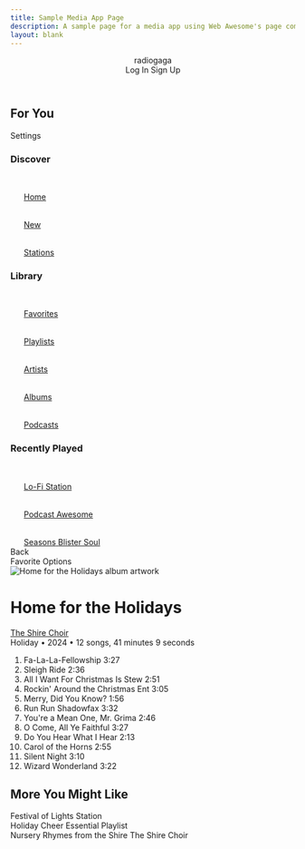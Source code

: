 ```yaml
---
title: Sample Media App Page
description: A sample page for a media app using Web Awesome's page component.
layout: blank
---
```


<wa-page class="wa-theme-default-dark">
  <header slot="header">
    <div class="wa-cluster">
      <wa-icon-button name="bars" label="Menu" data-toggle-nav></wa-icon-button>
      <wa-icon name="record-vinyl" family="duotone"></wa-icon>
      <span class="wa-heading-m">radiogaga</span>
    </div>
    <wa-input placeholder="Search" style="max-inline-size: 100%;">
      <wa-icon slot="prefix" name="magnifying-glass" ></wa-icon>
    </wa-input>
    <div class="wa-cluster">
      <wa-button appearance="outlined">Log In</wa-button>
      <wa-button>Sign Up</wa-button>
    </div>
  </header>
  <div slot="navigation-header" class="wa-split">
    <h2 class="wa-heading-s">For You</h2>
    <wa-icon-button id="settings" name="gear" label="Settings"></wa-icon-button>
    <wa-tooltip for="settings" placement="bottom" distance="2">Settings</wa-tooltip>
  </div>
  <nav slot="navigation">
    <h3 class="wa-heading-xs">Discover</h3>
    <ul class="wa-stack wa-gap-0">
      <li>
        <a href="#" class="wa-flank">
          <wa-icon name="house"></wa-icon>
          <span>Home</span>
        </a>
      </li>
      <li>
        <a href="#" class="wa-flank">
          <wa-icon name="sparkles"></wa-icon>
          <span>New</span>
        </a>
      </li>
      <li>
        <a href="#" class="wa-flank">
          <wa-icon name="tower-broadcast"></wa-icon>
          <span>Stations</span>
        </a>
      </li>
    </ul>
    <h3 class="wa-heading-xs">Library</h3>
    <ul class="wa-stack wa-gap-0">
      <li>
        <a href="#" class="wa-flank">
          <wa-icon name="heart"></wa-icon>
          <span>Favorites</span>
        </a>
      </li>
      <li>
        <a href="#" class="wa-flank">
          <wa-icon name="list-music"></wa-icon>
          <span>Playlists</span>
        </a>
      </li>
      <li>
        <a href="#" class="wa-flank">
          <wa-icon name="microphone-stand"></wa-icon>
          <span>Artists</span>
        </a>
      </li>
      <li>
        <a href="#" class="wa-flank">
          <wa-icon name="grid-2"></wa-icon>
          <span>Albums</span>
        </a>
      </li>
      <li>
        <a href="#" class="wa-flank">
          <wa-icon name="podcast"></wa-icon>
          <span>Podcasts</span>
        </a>
      </li>
    </ul>
    <h3 class="wa-heading-xs">Recently Played</h3>
    <ul id="recent" class="wa-stack wa-gap-0">
      <li>
        <a href="#" class="wa-flank">
          <wa-icon name="cassette-tape" style="background: var(--wa-color-red-90); color: var(--wa-color-red-60);"></wa-icon>
          <span>Lo-Fi Station</span>
        </a>
      </li>
      <li>
        <a href="#" class="wa-flank">
          <wa-icon name="face-awesome" style="background: var(--wa-color-blue-30); color: var(--wa-color-yellow-90);"></wa-icon>
          <span>Podcast Awesome</span>
        </a>
      </li>
      <li>
        <a href="#" class="wa-flank">
          <wa-icon name="seedling" style="background: var(--wa-color-green-70); color: var(--wa-color-green-90);"></wa-icon>
          <div class="wa-stack wa-gap-0">
            <span>Seasons</span>
            <span class="wa-caption-s">Blister Soul</span>
          </div>
        </a>
      </li>
    </ul>
  </nav>
  <div slot="main-header">
    <wa-icon-button id="back" name="chevron-left" label="Back"></wa-icon-button>
    <wa-tooltip for="back" placement="bottom" distance="2">Back</wa-tooltip>
    <div class="wa-cluster">
      <wa-icon-button id="favorite" name="heart" variant="regular" label="Favorite"></wa-icon-button>
      <wa-tooltip for="favorite" placement="bottom" distance="2">Favorite</wa-tooltip>
      <wa-icon-button id="options" name="ellipsis" label="Options"></wa-icon-button>
      <wa-tooltip for="options" placement="bottom" distance="2">Options</wa-tooltip>
    </div>
  </div>
  <main>
    <div class="wa-stack wa-gap-3xl">
      <div class="wa-flank wa-gap-3xl" style="--flank-size: 35%; --content-percentage: 55%;">
        <div class="wa-frame wa-border-radius-l" style="max-inline-size: 40ch;">
          <img src="https://images.unsplash.com/photo-1732430579016-8d5e5ebd3c99?q=20" alt="Home for the Holidays album artwork" />
        </div>
        <div class="wa-split:column wa-align-items-start">
          <div class="wa-stack" style="margin-block: auto;">
            <h1 class="wa-heading-3xl">Home for the Holidays</h1>
            <a href="#" class="wa-heading-m">The Shire Choir</a>
            <div class="wa-cluster wa-caption-m wa-gap-2xs">
              <span>Holiday</span>
              <span>&bull;</span>
              <span>2024</span>
              <span>&bull;</span>
              <span>12 songs, 41 minutes 9 seconds</span>
            </div>
          </div>
          <div id="play-controls" class="wa-split wa-gap-xl">
            <div class="wa-cluster wa-gap-xl">
              <wa-icon-button name="play" label="Play"></wa-icon-button>
              <wa-icon-button name="shuffle" label="Shuffle"></wa-icon-button>
            </div>
            <wa-icon-button name="plus" label="Add to Library"></wa-icon-button>
          </div>
        </div>
      </div>
      <ol class="wa-stack wa-gap-0">
        <li class="wa-split">
          <span class="wa-flank">
            <wa-icon name="1"></wa-icon>
            <span>Fa-La-La-Fellowship</span>
          </span>
          <span class="wa-cluster">
            <span class="wa-caption-m">3:27</span>
            <wa-icon-button name="ellipsis" label="Song Options"></wa-icon-button>
          </span>
        </li>
        <li class="wa-split">
          <span class="wa-flank">
            <wa-icon name="2"></wa-icon>
            <span>Sleigh Ride</span>
          </span>
          <span class="wa-cluster">
            <span class="wa-caption-m">2:36</span>
            <wa-icon-button name="ellipsis" label="Song Options"></wa-icon-button>
          </span>
        </li>
        <li class="wa-split">
          <span class="wa-flank">
            <wa-icon name="3"></wa-icon>
            <span>All I Want For Christmas Is Stew</span>
          </span>
          <span class="wa-cluster">
            <span class="wa-caption-m">2:51</span>
            <wa-icon-button name="ellipsis" label="Song Options"></wa-icon-button>
          </span>
        </li>
        <li class="wa-split">
          <span class="wa-flank">
            <wa-icon name="4"></wa-icon>
            <span>Rockin' Around the Christmas Ent</span>
          </span>
          <span class="wa-cluster">
            <span class="wa-caption-m">3:05</span>
            <wa-icon-button name="ellipsis" label="Song Options"></wa-icon-button>
          </span>
        </li>
        <li class="wa-split">
          <span class="wa-flank">
            <wa-icon name="5"></wa-icon>
            <span>Merry, Did You Know?</span>
          </span>
          <span class="wa-cluster">
            <span class="wa-caption-m">1:56</span>
            <wa-icon-button name="ellipsis" label="Song Options"></wa-icon-button>
          </span>
        </li>
        <li class="wa-split">
          <span class="wa-flank">
            <wa-icon name="6"></wa-icon>
            <span>Run Run Shadowfax</span>
          </span>
          <span class="wa-cluster">
            <span class="wa-caption-m">3:32</span>
            <wa-icon-button name="ellipsis" label="Song Options"></wa-icon-button>
          </span>
        </li>
        <li class="wa-split">
          <span class="wa-flank">
            <wa-icon name="7"></wa-icon>
            <span>You're a Mean One, Mr. Grima</span>
          </span>
          <span class="wa-cluster">
            <span class="wa-caption-m">2:46</span>
            <wa-icon-button name="ellipsis" label="Song Options"></wa-icon-button>
          </span>
        </li>
        <li class="wa-split">
          <span class="wa-flank">
            <wa-icon name="8"></wa-icon>
            <span>O Come, All Ye Faithful</span>
          </span>
          <span class="wa-cluster">
            <span class="wa-caption-m">3:27</span>
            <wa-icon-button name="ellipsis" label="Song Options"></wa-icon-button>
          </span>
        </li>
        <li class="wa-split">
          <span class="wa-flank">
            <wa-icon name="9"></wa-icon>
            <span>Do You Hear What I Hear</span>
          </span>
          <span class="wa-cluster">
            <span class="wa-caption-m">2:13</span>
            <wa-icon-button name="ellipsis" label="Song Options"></wa-icon-button>
          </span>
        </li>
        <li class="wa-split">
          <span class="wa-flank">
            <span class="wa-cluster wa-gap-3xs">
              <wa-icon name="1"></wa-icon>
              <wa-icon name="0"></wa-icon>
            </span>
            <span>Carol of the Horns</span>
          </span>
          <span class="wa-cluster">
            <span class="wa-caption-m">2:55</span>
            <wa-icon-button name="ellipsis" label="Song Options"></wa-icon-button>
          </span>
        </li>
        <li class="wa-split">
          <span class="wa-flank">
            <span class="wa-cluster wa-gap-3xs">
              <wa-icon name="1"></wa-icon>
              <wa-icon name="1"></wa-icon>
            </span>
            <span>Silent Night</span>
          </span>
          <span class="wa-cluster">
            <span class="wa-caption-m">3:10</span>
            <wa-icon-button name="ellipsis" label="Song Options"></wa-icon-button>
          </span>
        </li>
        <li class="wa-split">
          <span class="wa-flank">
            <span class="wa-cluster wa-gap-3xs">
              <wa-icon name="1"></wa-icon>
              <wa-icon name="2"></wa-icon>
            </span>
            <span>Wizard Wonderland</span>
          </span>
          <span class="wa-cluster">
            <span class="wa-caption-m">3:22</span>
            <wa-icon-button name="ellipsis" label="Song Options"></wa-icon-button>
          </span>
        </li>
      </ol>
    </div>
  </main>
  <div slot="main-footer" class="wa-grid wa-gap-xl">
    <h2 class="wa-heading-2xl">More You Might Like</h2>
    <div class="wa-stack wa-gap-xs">
      <div class="wa-frame wa-border-radius-m">
        <img src="https://images.unsplash.com/photo-1675219119611-40323b738563?q=20" alt="" />
      </div>
      <span class="wa-heading-s">Festival of Lights</span>
      <span class="wa-caption-s">Station</span>
    </div>
    <div class="wa-stack wa-gap-xs">
      <div class="wa-frame wa-border-radius-m">
        <img src="https://images.unsplash.com/photo-1481930916222-5ec4696fc0f2?q=20" alt="" />
      </div>
      <span class="wa-heading-s">Holiday Cheer</span>
      <span class="wa-caption-s">Essential Playlist</span>
    </div>
    <div class="wa-stack wa-gap-xs">
      <div class="wa-frame wa-border-radius-m">
        <img src="https://images.unsplash.com/photo-1667514627762-521b1c815a89?q=20" alt="" />
      </div>
      <span class="wa-heading-s">Nursery Rhymes from the Shire</span>
      <span class="wa-caption-s">The Shire Choir</span>
    </div>
  </div>
</wa-page>

<style>
  wa-page {
    --menu-width: 18rem;
    --wa-tooltip-arrow-size: 0;
    background-color: var(--wa-color-surface-lowered);
  }
  wa-page[view='desktop'] [data-toggle-nav] {
    display: none;
  }
  wa-page[view='mobile'] {
    --menu-width: auto;
  }
  wa-page,
  [slot='header'],
  wa-page[view='desktop'] [slot*='navigation'] {
    background-color: var(--wa-color-surface-lowered);
  }
  wa-page[view='mobile'] [slot*='navigation'] {
    padding: 0;
  }
  wa-page::part(base) {
    background-color: var(--wa-color-surface-lowered);
  }
  [slot='header'] {
    background: linear-gradient(to bottom, var(--wa-color-surface-raised), var(--wa-color-surface-lowered));
  }
  [slot='navigation-header'],
  [slot='main-header'] {
    padding-block-end: 0;
  }
  [slot='navigation'] a {
    --wa-color-text-link: var(--wa-color-text-normal);
    --wa-link-decoration-default: none;
    --wa-link-decoration-hover: none;
    --flank-size: 2rem;
    font-weight: var(--wa-font-weight-action);
    gap: 0.5rem;
  }
  [slot='navigation'] ul {
    list-style: none;
    margin: 0;
  }
  [slot='navigation'] ul a {
    border-radius: var(--wa-border-radius-s);
    padding: var(--wa-space-xs);
  }
  [slot='navigation'] ul a:hover,
  main ol li:hover {
    background-color: color-mix(in oklab, var(--wa-color-surface-default), var(--wa-color-brand-fill-quiet));
  }
  [slot='navigation'] wa-icon {
    align-items: center;
    aspect-ratio: 1;
    color: var(--wa-color-brand-fill-loud);
    display: flex;
    height: var(--flank-size);
    justify-content: center;
  }
  [slot='navigation'] #recent wa-icon {
    border-radius: var(--wa-border-radius-xs);
  }
  [slot='main-header'] {
    border-block-start: var(--wa-border-width-s) var(--wa-border-style) var(--wa-color-surface-border);
    border-inline: var(--wa-border-width-s) var(--wa-border-style) var(--wa-color-surface-border);
    border-radius: var(--wa-border-radius-l) var(--wa-border-radius-l) 0 0
  }
  main,
  [slot*='main'] {
    margin-inline: var(--wa-space-m);
  }
  main ol li {
    padding: var(--wa-space-m);
  }
  main ol li .wa-flank {
    --flank-size: 2rem;
  }
  main ol li:not(:first-child) {
    border-block-start: var(--wa-border-width-s) var(--wa-border-style) var(--wa-color-surface-border);
  }
  main,
  [slot='main-footer'] {
    border-inline: var(--wa-border-width-s) var(--wa-border-style) var(--wa-color-surface-border);
  }
  main,
  [slot='main-header'] {
    background-color: var(--wa-color-surface-raised);
  }
  #play-controls wa-icon-button::part(base) {
    border: var(--wa-border-width-l) var(--wa-border-style) currentColor;
    border-radius: var(--wa-border-radius-circle);
    font-size: 1.5rem;
  }
  #play-controls wa-icon-button[name="play"]::part(base) {
    background-color: var(--wa-color-brand-fill-loud);
    border: none;
    color: var(--wa-color-brand-on-loud);
    font-size: 3rem;
    padding: 1.5rem;
  }
</style>
